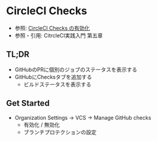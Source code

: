 # CircleCI Checks
- 参照: [CircleCI Checks の有効化](https://circleci.com/docs/ja/2.0/enable-checks/)
- 参照・引用: CitrcleCI実践入門 第五章

## TL;DR
- GitHubのPRに個別のジョブのステータスを表示する
- GitHubにChecksタブを追加する
  - ビルドステータスを表示する

## Get Started
- Organization Settings -> VCS -> Manage GitHub checks
  - 有効化 / 無効化
  - ブランチプロテクションの設定
